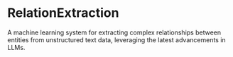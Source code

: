 # RelationExtraction
A machine learning system for extracting complex relationships between entities from unstructured text data, leveraging the latest advancements in LLMs.
